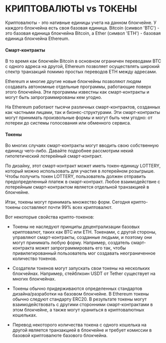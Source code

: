 # КРИПТОВАЛЮТЫ vs ТОКЕНЫ

Криптовалюты - это нативные единицы учета на данном блокчейне. У каждого блокчейна есть своя базовая единица. Bitcoin (символ 'BTC') - это базовая единица блокчейна Bitcoin, а Ether (символ 'ETH') - базовая единица блокчейна Ethereum.

#### Смарт-контракты

В то время как блокчейн Bitcoin в основном ограничен переводами BTC с одного адреса на другой, Ethereum позволяет осуществлять широкий спектр транзакций помимо простых переводов ETH между адресами.

Ethereum и многие другие новые блокчейны позволяют людям создавать автономные отдельные программы, работающие поверх этого блокчейна. Эти программы известны как смарт-контракты и могут быть запрограммированы кем угодно.

На Ethereum работают тысячи различных смарт-контрактов, созданных как частными лицами, так и бизнес-структурами. Эти смарт-контракты могут принимать произвольные формы и могут быть чем угодно: от лотереи до системы голосования или обменного сервиса.

#### Токены

Во многих случаях смарт-контракты могут вводить свою собственную единицу чего-либо. Давайте подробнее рассмотрим некий гипотетический лотерейный смарт-контракт.

По дизайну, этот смарт-контракт может иметь токен-единицу LOTTERY, который можно использовать для участия в лотерейном розыгрыше. Чтобы получить токен LOTTERY, пользователь должен отправить предопределенный платеж в смарт-контракт. Любое взаимодействие с лотерейным смарт-контрактом является отдельной транзакцией в блокчейне.

Итак, токены могут принимать множество форм. Сегодня крипто-токены составляют почти 99% всех криптовалют.

Вот некоторые свойства крипто-токенов:

- Токены не наследуют принципы децентрализации базовых криптовалют, таких как BTC или ETH. Токенами, с другой стороны, управляют смарт-контракты, созданные людьми, и поэтому они могут принимать любую форму. Например, создатель смарт-контракта может запрограммировать его так, чтобы привилегированный пользователь мог создавать неограниченное количество токенов.

- Создатели токенов могут запускать свои токены на нескольких блокчейнах. Например, стейблкоин USDT от Tether существует на многих блокчейнах.

- Токены обычно придерживаются определенных стандартов дизайна/разработки на базовом блокчейне. В Ethereum токены обычно следуют стандарту ERC20. В результате токены могут взаимодействовать с другими сторонними смарт-контрактами в этом блокчейне, а также могут храниться в криптовалютных кошельках.

- Перевод некоторого количества токена с одного кошелька на другой является транзакцией в блокчейне и требует комиссии в базовой криптовалюте базового блокчейна.